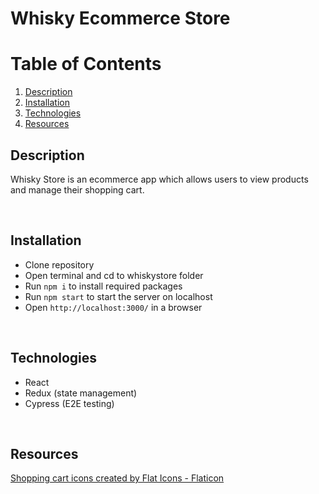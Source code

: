 # Whisky Ecommerce Store

# Table of Contents

1. [Description](#description)
2. [Installation](#installation)
3. [Technologies](#technologies)
4. [Resources](#resources)

## Description

Whisky Store is an ecommerce app which allows users to view products and manage their shopping cart.

<br>

## Installation

- Clone repository
- Open terminal and cd to whiskystore folder
- Run `npm i` to install required packages
- Run `npm start` to start the server on localhost
- Open `http://localhost:3000/` in a browser

<br>

## Technologies

- React
- Redux (state management)
- Cypress (E2E testing)

<br>

## Resources

<a href="https://www.flaticon.com/free-icons/shopping-cart" title="shopping cart icons">Shopping cart icons created by Flat Icons - Flaticon</a>
